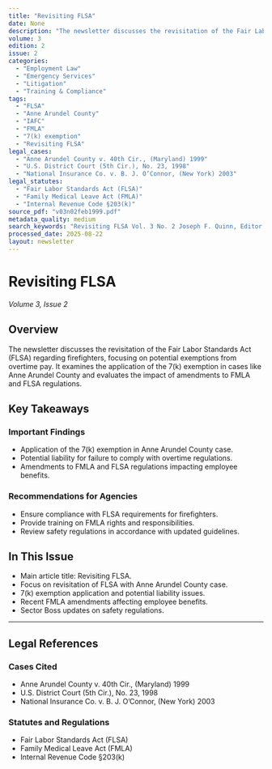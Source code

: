```yaml
---
title: "Revisiting FLSA"
date: None
description: "The newsletter discusses the revisitation of the Fair Labor Standards Act (FLSA) regarding firefighters, focusing on potential exemptions from overtime pay. It examines the application of the 7(k) exemption in cases like Anne Arundel County and evaluates the impact of amendments to FMLA and FLSA regulations."
volume: 3
edition: 2
issue: 2
categories:
  - "Employment Law"
  - "Emergency Services"
  - "Litigation"
  - "Training & Compliance"
tags:
  - "FLSA"
  - "Anne Arundel County"
  - "IAFC"
  - "FMLA"
  - "7(k) exemption"
  - "Revisiting FLSA"
legal_cases:
  - "Anne Arundel County v. 40th Cir., (Maryland) 1999"
  - "U.S. District Court (5th Cir.), No. 23, 1998"
  - "National Insurance Co. v. B. J. O’Connor, (New York) 2003"
legal_statutes:
  - "Fair Labor Standards Act (FLSA)"
  - "Family Medical Leave Act (FMLA)"
  - "Internal Revenue Code §203(k)"
source_pdf: "v03n02feb1999.pdf"
metadata_quality: medium
search_keywords: "Revisiting FLSA Vol. 3 No. 2 Joseph F. Quinn, Editor: Firehouse Lawyer (3rd Circuit U.S. Court of Appeals) Page 1: Firefighters are engaged in firefighting activities and the discussion continues on w..."
processed_date: 2025-08-22
layout: newsletter
---
```


# Revisiting FLSA

*Volume 3, Issue 2*

## Overview

The newsletter discusses the revisitation of the Fair Labor Standards Act (FLSA) regarding firefighters, focusing on potential exemptions from overtime pay. It examines the application of the 7(k) exemption in cases like Anne Arundel County and evaluates the impact of amendments to FMLA and FLSA regulations.

## Key Takeaways

### Important Findings

- Application of the 7(k) exemption in Anne Arundel County case.
- Potential liability for failure to comply with overtime regulations.
- Amendments to FMLA and FLSA regulations impacting employee benefits.

### Recommendations for Agencies

- Ensure compliance with FLSA requirements for firefighters.
- Provide training on FMLA rights and responsibilities.
- Review safety regulations in accordance with updated guidelines.

## In This Issue

- Main article title: Revisiting FLSA.
- Focus on revisitation of FLSA with Anne Arundel County case.
- 7(k) exemption application and potential liability issues.
- Recent FMLA amendments affecting employee benefits.
- Sector Boss updates on safety regulations.

---

## Legal References

### Cases Cited

- Anne Arundel County v. 40th Cir., (Maryland) 1999
- U.S. District Court (5th Cir.), No. 23, 1998
- National Insurance Co. v. B. J. O’Connor, (New York) 2003

### Statutes and Regulations

- Fair Labor Standards Act (FLSA)
- Family Medical Leave Act (FMLA)
- Internal Revenue Code §203(k)

